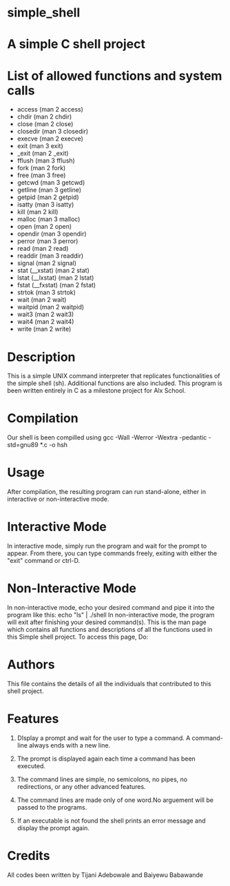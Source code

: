 # simple_shell

# A simple C shell project

# List of allowed functions and system calls
 
* access (man 2 access)
* chdir (man 2 chdir)
* close (man 2 close) 
* closedir (man 3 closedir)
* execve (man 2 execve)
* exit (man 3 exit)
* _exit (man 2 _exit)
* fflush (man 3 fflush)
* fork (man 2 fork)
* free (man 3 free)
* getcwd (man 3 getcwd)
* getline (man 3 getline)
* getpid (man 2 getpid)
* isatty (man 3 isatty)
* kill (man 2 kill)
* malloc (man 3 malloc)
* open (man 2 open)
* opendir (man 3 opendir)
* perror (man 3 perror)
* read (man 2 read)
* readdir (man 3 readdir)
* signal (man 2 signal)
* stat (__xstat) (man 2 stat)
* lstat (__lxstat) (man 2 lstat)
* fstat (__fxstat) (man 2 fstat)
* strtok (man 3 strtok)
* wait (man 2 wait)
* waitpid (man 2 waitpid)
* wait3 (man 2 wait3)
* wait4 (man 2 wait4)
* write (man 2 write)

# Description

This is a simple UNIX command interpreter that replicates functionalities of the simple shell (sh). Additional functions are also included. This program is been written entirely in C as a milestone project for Alx School.

# Compilation

Our shell is been compilled using gcc -Wall -Werror -Wextra -pedantic -std=gnu89 *.c -o hsh

# Usage

After compilation, the resulting program can run stand-alone, either in interactive or non-interactive mode.

# Interactive Mode 

In interactive mode, simply run the program and wait for the prompt to appear. From there, you can type commands freely, exiting with either the "exit" command or ctrl-D.

# Non-Interactive Mode

In non-interactive mode, echo your desired command and pipe it into the program like this: echo "ls" | ./shell In non-interactive mode, the program will exit after finishing your desired command(s). This is the man page which contains all functions and descriptions of all the functions used in this Simple shell project. To access this page, Do:

# Authors

This file contains the details of all the individuals that contributed to this shell project.

# Features

1. DIsplay a prompt and wait for the user to type a command. A command-line always ends with a new line.

2. The prompt is displayed again each time a command has been executed.

3. The command lines are simple, no semicolons, no pipes, no redirections, or any other advanced features.

4. The command lines are made only of one word.No arguement will be passed to the programs.

5. If an executable is not found the shell prints an error message and display the prompt again.

# Credits

All codes been written by Tijani Adebowale and Baiyewu Babawande
